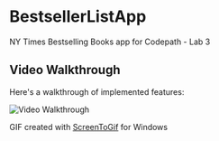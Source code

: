 # BestsellerListApp
NY Times Bestselling Books app for Codepath - Lab 3

## Video Walkthrough

Here's a walkthrough of implemented features:

<img src='https://imgur.com/3HtKYtp.gif' title='Video Walkthrough' width='' alt='Video Walkthrough' />

<!-- Replace this with whatever GIF tool you used! -->
GIF created with [ScreenToGif](https://www.screentogif.com/) for Windows
